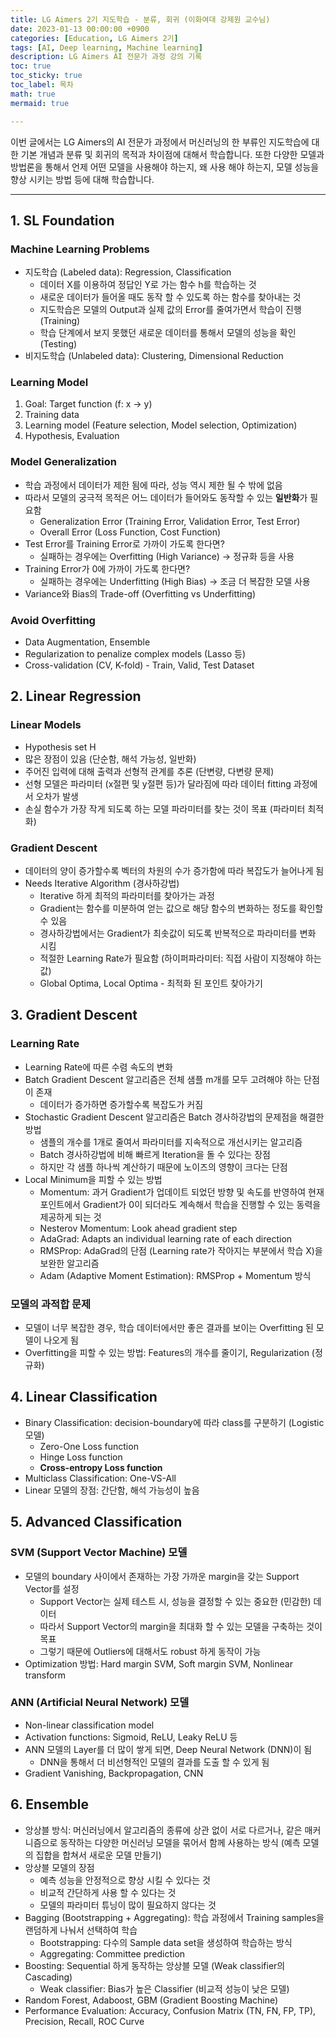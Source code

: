 ```yaml
---
title: LG Aimers 2기 지도학습 - 분류, 회귀 (이화여대 강제원 교수님)
date: 2023-01-13 00:00:00 +0900
categories: [Education, LG Aimers 2기]
tags: [AI, Deep learning, Machine learning]
description: LG Aimers AI 전문가 과정 강의 기록
toc: true
toc_sticky: true
toc_label: 목차
math: true
mermaid: true

---
```


이번 글에서는 LG Aimers의 AI 전문가 과정에서 머신러닝의 한 부류인 지도학습에 대한 기본 개념과 분류 및 회귀의 목적과 차이점에 대해서 학습합니다. 또한 다양한 모델과 방법론을 통해서 언제 어떤 모델을 사용해야 하는지, 왜 사용 해야 하는지, 모델 성능을 향상 시키는 방법 등에 대해 학습합니다.

---

## 1. SL Foundation

### Machine Learning Problems
- 지도학습 (Labeled data): Regression, Classification
    - 데이터 X를 이용하여 정답인 Y로 가는 함수 h를 학습하는 것
    - 새로운 데이터가 들어올 때도 동작 할 수 있도록 하는 함수를 찾아내는 것
    - 지도학습은 모델의 Output과 실제 값의 Error를 줄여가면서 학습이 진행 (Training)
    - 학습 단계에서 보지 못했던 새로운 데이터를 통해서 모델의 성능을 확인 (Testing)
- 비지도학습 (Unlabeled data): Clustering, Dimensional Reduction

### Learning Model
1. Goal: Target function (f: x -> y)
2. Training data
3. Learning model (Feature selection, Model selection, Optimization)
4. Hypothesis, Evaluation

### Model Generalization
- 학습 과정에서 데이터가 제한 됨에 따라, 성능 역시 제한 될 수 밖에 없음
- 따라서 모델의 궁극적 목적은 어느 데이터가 들어와도 동작할 수 있는 **일반화**가 필요함
    - Generalization Error (Training Error, Validation Error, Test Error)
    - Overall Error (Loss Function, Cost Function)
- Test Error를 Training Error로 가까이 가도록 한다면?
    - 실패하는 경우에는 Overfitting (High Variance) -> 정규화 등을 사용
- Training Error가 0에 가까이 가도록 한다면?
    - 실패하는 경우에는 Underfitting (High Bias) -> 조금 더 복잡한 모델 사용
- Variance와 Bias의 Trade-off (Overfitting vs Underfitting)

### Avoid Overfitting
- Data Augmentation, Ensemble
- Regularization to penalize complex models (Lasso 등)
- Cross-validation (CV, K-fold) - Train, Valid, Test Dataset

## 2. Linear Regression

### Linear Models
- Hypothesis set H
- 많은 장점이 있음 (단순함, 해석 가능성, 일반화)
- 주어진 입력에 대해 출력과 선형적 관계를 추론 (단변량, 다변량 문제)
- 선형 모델은 파라미터 (x절편 및 y절편 등)가 달라짐에 따라 데이터 fitting 과정에서 오차가 발생
- 손실 함수가 가장 작게 되도록 하는 모델 파라미터를 찾는 것이 목표 (파라미터 최적화)

### Gradient Descent
- 데이터의 양이 증가할수록 벡터의 차원의 수가 증가함에 따라 복잡도가 늘어나게 됨
- Needs Iterative Algorithm (경사하강법)
    - Iterative 하게 최적의 파라미터를 찾아가는 과정
    - Gradient는 함수를 미분하여 얻는 값으로 해당 함수의 변화하는 정도를 확인할 수 있음
    - 경사하강법에서는 Gradient가 최솟값이 되도록 반복적으로 파라미터를 변화 시킴
    - 적절한 Learning Rate가 필요함 (하이퍼파라미터: 직접 사람이 지정해야 하는 값)
    - Global Optima, Local Optima - 최적화 된 포인트 찾아가기

## 3. Gradient Descent

### Learning Rate
- Learning Rate에 따른 수렴 속도의 변화
- Batch Gradient Descent 알고리즘은 전체 샘플 m개를 모두 고려해야 하는 단점이 존재
    - 데이터가 증가하면 증가할수록 복잡도가 커짐
- Stochastic Gradient Descent 알고리즘은 Batch 경사하강법의 문제점을 해결한 방법
    - 샘플의 개수를 1개로 줄여서 파라미터를 지속적으로 개선시키는 알고리즘
    - Batch 경사하강법에 비해 빠르게 Iteration을 돌 수 있다는 장점
    - 하지만 각 샘플 하나씩 계산하기 때문에 노이즈의 영향이 크다는 단점
- Local Minimum을 피할 수 있는 방법
    - Momentum: 과거 Gradient가 업데이트 되었던 방향 및 속도를 반영하여 현재 포인트에서 Gradient가 0이 되더라도 계속해서 학습을 진행할 수 있는 동력을 제공하게 되는 것 
    - Nesterov Momentum: Look ahead gradient step
    - AdaGrad: Adapts an individual learning rate of each direction
    - RMSProp: AdaGrad의 단점 (Learning rate가 작아지는 부분에서 학습 X)을 보완한 알고리즘
    - Adam (Adaptive Moment Estimation): RMSProp + Momentum 방식

### 모델의 과적합 문제
- 모델이 너무 복잡한 경우, 학습 데이터에서만 좋은 결과를 보이는 Overfitting 된 모델이 나오게 됨
- Overfitting을 피할 수 있는 방법: Features의 개수를 줄이기, Regularization (정규화)

## 4. Linear Classification

- Binary Classification: decision-boundary에 따라 class를 구분하기 (Logistic 모델)
    - Zero-One Loss function
    - Hinge Loss function
    - **Cross-entropy Loss function**
- Multiclass Classification: One-VS-All
- Linear 모델의 장점: 간단함, 해석 가능성이 높음

## 5. Advanced Classification

### SVM (Support Vector Machine) 모델
- 모델의 boundary 사이에서 존재하는 가장 가까운 margin을 갖는 Support Vector를 설정
    - Support Vector는 실제 테스트 시, 성능을 결정할 수 있는 중요한 (민감한) 데이터
    - 따라서 Support Vector의 margin을 최대화 할 수 있는 모델을 구축하는 것이 목표
    - 그렇기 때문에 Outliers에 대해서도 robust 하게 동작이 가능
- Optimization 방법: Hard margin SVM, Soft margin SVM, Nonlinear transform

### ANN (Artificial Neural Network) 모델
- Non-linear classification model
- Activation functions: Sigmoid, ReLU, Leaky ReLU 등
- ANN 모델의 Layer를 더 많이 쌓게 되면, Deep Neural Network (DNN)이 됨
    - DNN을 통해서 더 비선형적인 모델의 결과를 도출 할 수 있게 됨
- Gradient Vanishing, Backpropagation, CNN

## 6. Ensemble
- 앙상블 방식: 머신러닝에서 알고리즘의 종류에 상관 없이 서로 다르거나, 같은 매커니즘으로 동작하는 다양한 머신러닝 모델을 묶어서 함께 사용하는 방식 (예측 모델의 집합을 합쳐서 새로운 모델 만들기)
- 앙상블 모델의 장점
    - 예측 성능을 안정적으로 향상 시킬 수 있다는 것
    - 비교적 간단하게 사용 할 수 있다는 것
    - 모델의 파라미터 튜닝이 많이 필요하지 않다는 것
- Bagging (Bootstrapping + Aggregating): 학습 과정에서 Training samples을 랜덤하게 나눠서 선택하여 학습
    - Bootstrapping: 다수의 Sample data set을 생성하여 학습하는 방식
    - Aggregating: Committee prediction
- Boosting: Sequential 하게 동작하는 앙상블 모델 (Weak classifier의 Cascading)
    - Weak classifier: Bias가 높은 Classifier (비교적 성능이 낮은 모델)
- Random Forest, Adaboost, GBM (Gradient Boosting Machine)
- Performance Evaluation: Accuracy, Confusion Matrix (TN, FN, FP, TP), Precision, Recall, ROC Curve